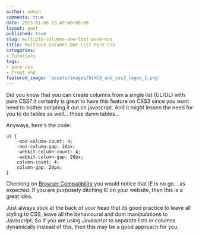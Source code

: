```yaml
---
author: admin
comments: true
date: 2015-01-06 13:49:49+00:00
layout: post
published: true
slug: multiple-columns-one-list-pure-css
title: Multiple Columns One List Pure CSS
categories:
- Tutorials
tags:
- pure css
- front end
featured_image: 'assets/images/html5_and_css3_logos_1.png'
---
```


Did you know that you can create columns from a single list (UL/OL) with pure CSS? It certainly is great to have this feature on CSS3 since you wont need to bother scripting it out on javascript. And it might lessen the need for you to do tables as well... those damn tables...

Anyways, here's the code:


	ul {
	    -moz-column-count: 4;
	    -moz-column-gap: 20px;
	    -webkit-column-count: 4;
	    -webkit-column-gap: 20px;
	    column-count: 4;
	    column-gap: 20px;
	}

Checking on [Browser Compatibility](http://caniuse.com/#feat=multicolumn) you would notice that IE is no go... as expected. If you are purposely ditching IE on your website, then this is a great idea.

Just always stick at the back of your head that its good practice to leave all styling to CSS, leave all the behavioural and dom manipulations to Javascript. So if you are using Javascript to separate lists in columns dynamically instead of this, then this may be a good approach for you.
